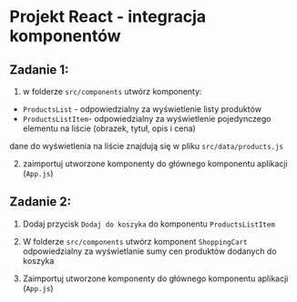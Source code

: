 # Projekt React - integracja komponentów

## Zadanie 1:

1. w folderze `src/components` utwórz komponenty:

- `ProductsList` - odpowiedzialny za wyświetlenie listy produktów
- `ProductsListItem`- odpowiedzialny za wyświetlenie pojedynczego elementu na liście (obrazek, tytuł, opis i cena)

dane do wyświetlenia na liście znajdują się w pliku `src/data/products.js`

2. zaimportuj utworzone komponenty do głównego komponentu aplikacji (`App.js`)

## Zadanie 2:

1. Dodaj przycisk `Dodaj do koszyka` do komponentu `ProductsListItem`

2. W folderze `src/components` utwórz komponent `ShoppingCart` odpowiedzialny za wyświetlanie sumy cen produktów dodanych do koszyka

3. Zaimportuj utworzone komponenty do głównego komponentu aplikacji (`App.js`)
